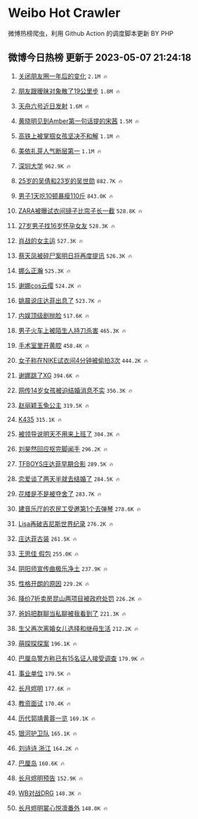 # Weibo Hot Crawler 



微博热榜爬虫，利用 Github Action 的调度脚本更新 BY PHP 


## 微博今日热榜 更新于 2023-05-07 21:24:18 
1. [关闭朋友圈一年后的变化](https://s.weibo.com/weibo?q=%23%E5%85%B3%E9%97%AD%E6%9C%8B%E5%8F%8B%E5%9C%88%E4%B8%80%E5%B9%B4%E5%90%8E%E7%9A%84%E5%8F%98%E5%8C%96%23&t=31&band_rank=1&Refer=top) `2.1M 🔥` 

1. [朋友跟暧昧对象散了19公里步](https://s.weibo.com/weibo?q=%23%E6%9C%8B%E5%8F%8B%E8%B7%9F%E6%9A%A7%E6%98%A7%E5%AF%B9%E8%B1%A1%E6%95%A3%E4%BA%8619%E5%85%AC%E9%87%8C%E6%AD%A5%23&t=31&band_rank=2&Refer=top) `1.8M 🔥` 

1. [天舟六号近日发射](https://s.weibo.com/weibo?q=%23%E5%A4%A9%E8%88%9F%E5%85%AD%E5%8F%B7%E8%BF%91%E6%97%A5%E5%8F%91%E5%B0%84%23&t=31&band_rank=3&Refer=top) `1.6M 🔥` 

1. [黄晓明见到Amber第一句话提的宋茜](https://s.weibo.com/weibo?q=%23%E9%BB%84%E6%99%93%E6%98%8E%E8%A7%81%E5%88%B0Amber%E7%AC%AC%E4%B8%80%E5%8F%A5%E8%AF%9D%E6%8F%90%E7%9A%84%E5%AE%8B%E8%8C%9C%23&t=31&band_rank=4&Refer=top) `1.5M 🔥` 

1. [高铁上被掌掴女孩坚决不和解](https://s.weibo.com/weibo?q=%23%E9%AB%98%E9%93%81%E4%B8%8A%E8%A2%AB%E6%8E%8C%E6%8E%B4%E5%A5%B3%E5%AD%A9%E5%9D%9A%E5%86%B3%E4%B8%8D%E5%92%8C%E8%A7%A3%23&t=31&band_rank=5&Refer=top) `1.1M 🔥` 

1. [美依礼芽人气断层第一](https://s.weibo.com/weibo?q=%23%E7%BE%8E%E4%BE%9D%E7%A4%BC%E8%8A%BD%E4%BA%BA%E6%B0%94%E6%96%AD%E5%B1%82%E7%AC%AC%E4%B8%80%23&t=31&band_rank=6&Refer=top) `1.1M 🔥` 

1. [深圳大学](https://s.weibo.com/weibo?q=%E6%B7%B1%E5%9C%B3%E5%A4%A7%E5%AD%A6&t=31&band_rank=7&Refer=top) `962.9K 🔥` 

1. [25岁的吴倩和23岁的吴世勋](https://s.weibo.com/weibo?q=%2325%E5%B2%81%E7%9A%84%E5%90%B4%E5%80%A9%E5%92%8C23%E5%B2%81%E7%9A%84%E5%90%B4%E4%B8%96%E5%8B%8B%23&t=31&band_rank=8&Refer=top) `882.7K 🔥` 

1. [男子1天吃10顿暴瘦110斤](https://s.weibo.com/weibo?q=%23%E7%94%B7%E5%AD%901%E5%A4%A9%E5%90%8310%E9%A1%BF%E6%9A%B4%E7%98%A6110%E6%96%A4%23&t=31&band_rank=9&Refer=top) `843.0K 🔥` 

1. [ZARA被曝试衣间镜子比帘子长一截](https://s.weibo.com/weibo?q=%23ZARA%E8%A2%AB%E6%9B%9D%E8%AF%95%E8%A1%A3%E9%97%B4%E9%95%9C%E5%AD%90%E6%AF%94%E5%B8%98%E5%AD%90%E9%95%BF%E4%B8%80%E6%88%AA%23&t=31&band_rank=10&Refer=top) `528.8K 🔥` 

1. [27岁男子找16岁怀孕女友](https://s.weibo.com/weibo?q=27%E5%B2%81%E7%94%B7%E5%AD%90%E6%89%BE16%E5%B2%81%E6%80%80%E5%AD%95%E5%A5%B3%E5%8F%8B&t=31&band_rank=11&Refer=top) `528.3K 🔥` 

1. [肖战的女主运](https://s.weibo.com/weibo?q=%23%E8%82%96%E6%88%98%E7%9A%84%E5%A5%B3%E4%B8%BB%E8%BF%90%23&t=31&band_rank=12&Refer=top) `527.3K 🔥` 

1. [蔡天凤被碎尸案明日将再度提讯](https://s.weibo.com/weibo?q=%23%E8%94%A1%E5%A4%A9%E5%87%A4%E8%A2%AB%E7%A2%8E%E5%B0%B8%E6%A1%88%E6%98%8E%E6%97%A5%E5%B0%86%E5%86%8D%E5%BA%A6%E6%8F%90%E8%AE%AF%23&t=31&band_rank=13&Refer=top) `526.3K 🔥` 

1. [娜么正瀚](https://s.weibo.com/weibo?q=%E5%A8%9C%E4%B9%88%E6%AD%A3%E7%80%9A&t=31&band_rank=14&Refer=top) `525.3K 🔥` 

1. [谢娜cos云缨](https://s.weibo.com/weibo?q=%23%E8%B0%A2%E5%A8%9Ccos%E4%BA%91%E7%BC%A8%23&t=31&band_rank=15&Refer=top) `524.2K 🔥` 

1. [姚晨说庄达菲出息了](https://s.weibo.com/weibo?q=%23%E5%A7%9A%E6%99%A8%E8%AF%B4%E5%BA%84%E8%BE%BE%E8%8F%B2%E5%87%BA%E6%81%AF%E4%BA%86%23&t=31&band_rank=16&Refer=top) `523.7K 🔥` 

1. [内娱顶级剧抛脸](https://s.weibo.com/weibo?q=%23%E5%86%85%E5%A8%B1%E9%A1%B6%E7%BA%A7%E5%89%A7%E6%8A%9B%E8%84%B8%23&t=31&band_rank=17&Refer=top) `517.6K 🔥` 

1. [男子火车上被陌生人持刀杀害](https://s.weibo.com/weibo?q=%23%E7%94%B7%E5%AD%90%E7%81%AB%E8%BD%A6%E4%B8%8A%E8%A2%AB%E9%99%8C%E7%94%9F%E4%BA%BA%E6%8C%81%E5%88%80%E6%9D%80%E5%AE%B3%23&t=31&band_rank=18&Refer=top) `465.3K 🔥` 

1. [手术室里开黄腔](https://s.weibo.com/weibo?q=%E6%89%8B%E6%9C%AF%E5%AE%A4%E9%87%8C%E5%BC%80%E9%BB%84%E8%85%94&t=31&band_rank=19&Refer=top) `458.4K 🔥` 

1. [女子称在NIKE试衣间4分钟被偷拍3次](https://s.weibo.com/weibo?q=%23%E5%A5%B3%E5%AD%90%E7%A7%B0%E5%9C%A8NIKE%E8%AF%95%E8%A1%A3%E9%97%B44%E5%88%86%E9%92%9F%E8%A2%AB%E5%81%B7%E6%8B%8D3%E6%AC%A1%23&t=31&band_rank=20&Refer=top) `444.2K 🔥` 

1. [谢娜跳了XG](https://s.weibo.com/weibo?q=%23%E8%B0%A2%E5%A8%9C%E8%B7%B3%E4%BA%86XG%23&t=31&band_rank=21&Refer=top) `394.6K 🔥` 

1. [网传14岁女孩被迫结婚消息不实](https://s.weibo.com/weibo?q=%23%E7%BD%91%E4%BC%A014%E5%B2%81%E5%A5%B3%E5%AD%A9%E8%A2%AB%E8%BF%AB%E7%BB%93%E5%A9%9A%E6%B6%88%E6%81%AF%E4%B8%8D%E5%AE%9E%23&t=31&band_rank=22&Refer=top) `356.3K 🔥` 

1. [赵丽颖玉兔公主](https://s.weibo.com/weibo?q=%23%E8%B5%B5%E4%B8%BD%E9%A2%96%E7%8E%89%E5%85%94%E5%85%AC%E4%B8%BB%23&t=31&band_rank=23&Refer=top) `319.5K 🔥` 

1. [K435](https://s.weibo.com/weibo?q=K435&t=31&band_rank=24&Refer=top) `315.1K 🔥` 

1. [被领导说明天不用来上班了](https://s.weibo.com/weibo?q=%23%E8%A2%AB%E9%A2%86%E5%AF%BC%E8%AF%B4%E6%98%8E%E5%A4%A9%E4%B8%8D%E7%94%A8%E6%9D%A5%E4%B8%8A%E7%8F%AD%E4%BA%86%23&t=31&band_rank=25&Refer=top) `304.3K 🔥` 

1. [刘昊然回应抠完脚闻手](https://s.weibo.com/weibo?q=%23%E5%88%98%E6%98%8A%E7%84%B6%E5%9B%9E%E5%BA%94%E6%8A%A0%E5%AE%8C%E8%84%9A%E9%97%BB%E6%89%8B%23&t=31&band_rank=26&Refer=top) `296.2K 🔥` 

1. [TFBOYS庄达菲早期合影](https://s.weibo.com/weibo?q=%23TFBOYS%E5%BA%84%E8%BE%BE%E8%8F%B2%E6%97%A9%E6%9C%9F%E5%90%88%E5%BD%B1%23&t=31&band_rank=27&Refer=top) `289.5K 🔥` 

1. [恋爱谈了两天半就去结婚了](https://s.weibo.com/weibo?q=%23%E6%81%8B%E7%88%B1%E8%B0%88%E4%BA%86%E4%B8%A4%E5%A4%A9%E5%8D%8A%E5%B0%B1%E5%8E%BB%E7%BB%93%E5%A9%9A%E4%BA%86%23&t=31&band_rank=28&Refer=top) `284.5K 🔥` 

1. [花楼是不是被夺舍了](https://s.weibo.com/weibo?q=%E8%8A%B1%E6%A5%BC%E6%98%AF%E4%B8%8D%E6%98%AF%E8%A2%AB%E5%A4%BA%E8%88%8D%E4%BA%86&t=31&band_rank=29&Refer=top) `283.7K 🔥` 

1. [建音乐厅的农民工受邀第1个去弹琴](https://s.weibo.com/weibo?q=%23%E5%BB%BA%E9%9F%B3%E4%B9%90%E5%8E%85%E7%9A%84%E5%86%9C%E6%B0%91%E5%B7%A5%E5%8F%97%E9%82%80%E7%AC%AC1%E4%B8%AA%E5%8E%BB%E5%BC%B9%E7%90%B4%23&t=31&band_rank=30&Refer=top) `278.6K 🔥` 

1. [Lisa再破吉尼斯世界纪录](https://s.weibo.com/weibo?q=%23Lisa%E5%86%8D%E7%A0%B4%E5%90%89%E5%B0%BC%E6%96%AF%E4%B8%96%E7%95%8C%E7%BA%AA%E5%BD%95%23&t=31&band_rank=31&Refer=top) `276.2K 🔥` 

1. [庄达菲古装](https://s.weibo.com/weibo?q=%E5%BA%84%E8%BE%BE%E8%8F%B2%E5%8F%A4%E8%A3%85&t=31&band_rank=32&Refer=top) `261.5K 🔥` 

1. [王思佳 假包](https://s.weibo.com/weibo?q=%E7%8E%8B%E6%80%9D%E4%BD%B3%20%E5%81%87%E5%8C%85&t=31&band_rank=33&Refer=top) `255.0K 🔥` 

1. [阴阳师宣传曲极乐净土](https://s.weibo.com/weibo?q=%23%E9%98%B4%E9%98%B3%E5%B8%88%E5%AE%A3%E4%BC%A0%E6%9B%B2%E6%9E%81%E4%B9%90%E5%87%80%E5%9C%9F%23&t=31&band_rank=34&Refer=top) `237.9K 🔥` 

1. [性格开朗的原因](https://s.weibo.com/weibo?q=%E6%80%A7%E6%A0%BC%E5%BC%80%E6%9C%97%E7%9A%84%E5%8E%9F%E5%9B%A0&t=31&band_rank=35&Refer=top) `229.2K 🔥` 

1. [降价7折卖房昆山两项目被政府处罚](https://s.weibo.com/weibo?q=%23%E9%99%8D%E4%BB%B77%E6%8A%98%E5%8D%96%E6%88%BF%E6%98%86%E5%B1%B1%E4%B8%A4%E9%A1%B9%E7%9B%AE%E8%A2%AB%E6%94%BF%E5%BA%9C%E5%A4%84%E7%BD%9A%23&t=31&band_rank=36&Refer=top) `226.2K 🔥` 

1. [爸妈把群聊当私聊被我看到了](https://s.weibo.com/weibo?q=%23%E7%88%B8%E5%A6%88%E6%8A%8A%E7%BE%A4%E8%81%8A%E5%BD%93%E7%A7%81%E8%81%8A%E8%A2%AB%E6%88%91%E7%9C%8B%E5%88%B0%E4%BA%86%23&t=31&band_rank=37&Refer=top) `221.3K 🔥` 

1. [生父再次离婚女儿选择和继母生活](https://s.weibo.com/weibo?q=%23%E7%94%9F%E7%88%B6%E5%86%8D%E6%AC%A1%E7%A6%BB%E5%A9%9A%E5%A5%B3%E5%84%BF%E9%80%89%E6%8B%A9%E5%92%8C%E7%BB%A7%E6%AF%8D%E7%94%9F%E6%B4%BB%23&t=31&band_rank=38&Refer=top) `212.2K 🔥` 

1. [萌探探探案](https://s.weibo.com/weibo?q=%E8%90%8C%E6%8E%A2%E6%8E%A2%E6%8E%A2%E6%A1%88&t=31&band_rank=39&Refer=top) `196.1K 🔥` 

1. [巴厘岛警方称已有15名证人接受调查](https://s.weibo.com/weibo?q=%23%E5%B7%B4%E5%8E%98%E5%B2%9B%E8%AD%A6%E6%96%B9%E7%A7%B0%E5%B7%B2%E6%9C%8915%E5%90%8D%E8%AF%81%E4%BA%BA%E6%8E%A5%E5%8F%97%E8%B0%83%E6%9F%A5%23&t=31&band_rank=40&Refer=top) `179.9K 🔥` 

1. [事业单位](https://s.weibo.com/weibo?q=%E4%BA%8B%E4%B8%9A%E5%8D%95%E4%BD%8D&t=31&band_rank=41&Refer=top) `179.5K 🔥` 

1. [长月烬明](https://s.weibo.com/weibo?q=%E9%95%BF%E6%9C%88%E7%83%AC%E6%98%8E&t=31&band_rank=42&Refer=top) `177.6K 🔥` 

1. [教资面试](https://s.weibo.com/weibo?q=%E6%95%99%E8%B5%84%E9%9D%A2%E8%AF%95&t=31&band_rank=43&Refer=top) `170.4K 🔥` 

1. [历代郭靖黄蓉一览](https://s.weibo.com/weibo?q=%23%E5%8E%86%E4%BB%A3%E9%83%AD%E9%9D%96%E9%BB%84%E8%93%89%E4%B8%80%E8%A7%88%23&t=31&band_rank=44&Refer=top) `169.1K 🔥` 

1. [银河护卫队](https://s.weibo.com/weibo?q=%E9%93%B6%E6%B2%B3%E6%8A%A4%E5%8D%AB%E9%98%9F&t=31&band_rank=45&Refer=top) `165.1K 🔥` 

1. [刘诗诗 浙江](https://s.weibo.com/weibo?q=%E5%88%98%E8%AF%97%E8%AF%97%20%E6%B5%99%E6%B1%9F&t=31&band_rank=46&Refer=top) `164.2K 🔥` 

1. [巴厘岛](https://s.weibo.com/weibo?q=%E5%B7%B4%E5%8E%98%E5%B2%9B&t=31&band_rank=47&Refer=top) `160.6K 🔥` 

1. [长月烬明预告](https://s.weibo.com/weibo?q=%E9%95%BF%E6%9C%88%E7%83%AC%E6%98%8E%E9%A2%84%E5%91%8A&t=31&band_rank=48&Refer=top) `152.9K 🔥` 

1. [WB对战DRG](https://s.weibo.com/weibo?q=%23WB%E5%AF%B9%E6%88%98DRG%23&t=31&band_rank=49&Refer=top) `148.3K 🔥` 

1. [长月烬明裳心悦凛番外](https://s.weibo.com/weibo?q=%23%E9%95%BF%E6%9C%88%E7%83%AC%E6%98%8E%E8%A3%B3%E5%BF%83%E6%82%A6%E5%87%9B%E7%95%AA%E5%A4%96%23&t=31&band_rank=50&Refer=top) `148.0K 🔥` 

